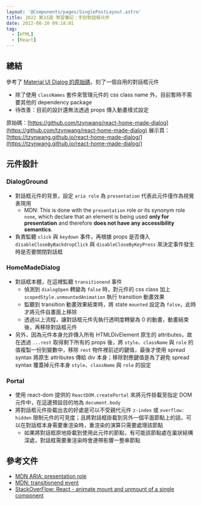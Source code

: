 ```yaml
---
layout: '@Components/pages/SinglePostLayout.astro'
title: 2022 第33週 學習筆記：手刻對話框元件
date: 2022-08-20 09:18:01
tag:
  - [HTML]
  - [React]
---
```


## 總結

參考了 [Material UI Dialog 的原始碼](https://github.com/mui/material-ui/blob/master/packages/mui-material/src/Dialog/Dialog.js)，刻了一個自用的對話框元件

- 除了使用 `classNames` 套件來管理元件的 css class name 外，目前暫時不需要其他的 dependency package
- 待改善：目前的設計還無法透過 props 傳入動畫樣式設定

原始碼：[https://github.com/tzynwang/react-home-made-dialog](https://github.com/tzynwang/react-home-made-dialog)
展示頁：[https://tzynwang.github.io/react-home-made-dialog/](https://tzynwang.github.io/react-home-made-dialog/)

## 元件設計

<script src="https://gist.github.com/tzynwang/eeb23c983ef8fcaac9b56699d7f59798.js"></script>

### DialogGround

- 對話框元件的背景，設定 `aria role` 為 `presentation` 代表此元件僅作為視覺表現用
  - MDN: This is done with the `presentation` role or its synonym role `none`, which declare that an element is being used **only for presentation** and therefore **does not have any accessibility semantics**.
- 負責監聽 `click` 與 `keydown` 事件，再根據 props 是否傳入 `disableCloseByBackdropClick` 與 `disableCloseByKeyPress` 來決定事件發生時是否要關閉對話框

### HomeMadeDialog

- 對話框本體，在這裡監聽 `transitionend` 事件
  - 偵測到 `dialogOpen` 轉變為 `false` 時，對元件的 css class 加上 `scopedStyle.unmountedAnimation` 執行 transition 動畫效果
  - 監聽到 transition 動畫效果結束時，將 state `mounted` 設定為 `false`，此時才將元件自畫面上移除
  - 透過以上流程，讓對話框元件先執行透明度轉變為 0 的動畫，動畫結束後，再移除對話框元件
- 另外，因為元件本身允許傳入所有 HTMLDivElement 原生的 attributes，故在透過 `...rest` 取得剩下所有的 props 後，將 `style`、`className` 與 `role` 的值複製一份到變數中，移除 `rest` 物件裡前述的鍵值，最後才使用 spread syntax 將原生 attributes 傳給 div 本身；移除對應鍵值是為了避免 spread syntax 覆蓋掉元件本身 `style`、`className` 與 `role` 的設定

### Portal

<script src="https://gist.github.com/tzynwang/41db5e893a77591dd4134420634dab45.js"></script>

- 使用 react-dom 提供的 `ReactDOM.createPortal` 來將元件掛載至指定 DOM 元件中，在這邊預設目的地為 `document.body`
- 將對話框元件掛載出去的好處是可以不受親代元件 `z-index` 或 `overflow: hidden` 限制元件的可見度；且將對話框掛載到另外一個平面節點上的話，可以在對話框本身需要重渲染時，重渲染的演算只需要處理該節點
  - 如果將對話框原地掛載到使用此元件的節點，有可能該節點處在巢狀結構深處，對話框需要重渲染時會連帶影響一整串節點

## 參考文件

- [MDN ARIA: presentation role](https://developer.mozilla.org/en-US/docs/Web/Accessibility/ARIA/Roles/presentation_role)
- [MDN: transitionend event](https://developer.mozilla.org/en-US/docs/Web/API/Element/transitionend_event)
- [StackOverFlow: React - animate mount and unmount of a single component](https://stackoverflow.com/questions/40064249/react-animate-mount-and-unmount-of-a-single-component)
